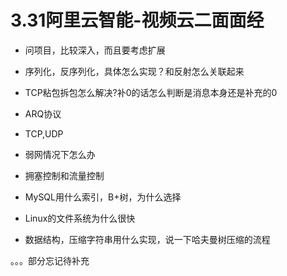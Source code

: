 # 3.31阿里云智能-视频云二面面经

- 问项目，比较深入，而且要考虑扩展
- 序列化，反序列化，具体怎么实现？和反射怎么关联起来
- TCP粘包拆包怎么解决?补0的话怎么判断是消息本身还是补充的0

- ARQ协议
- TCP,UDP
- 弱网情况下怎么办
- 拥塞控制和流量控制
- MySQL用什么索引，B+树，为什么选择
- Linux的文件系统为什么很快
-   数据结构，压缩字符串用什么实现，说一下哈夫曼树压缩的流程

。。。部分忘记待补充